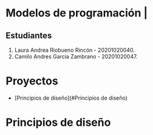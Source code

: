 # Modelos de programación |

## Estudiantes
1. Laura Andrea Riobueno Rincón - 20201020040.
1. Camilo Andres Garcia Zambrano - 20201020047.

# Proyectos





- [Principios de diseño](#Principios de diseño)


# Principios de diseño